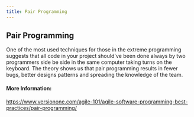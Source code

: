 ```yaml
---
title: Pair Programming
---
```

## Pair Programming

One of the most used techniques for those in the extreme programming suggests that all code in your project should've been done always by two programmers side be side in the same computer taking turns on the keyboard. The theory shows us that pair programming results in fewer bugs, better designs patterns and spreading the knowledge of the team.

#### More Information:
https://www.versionone.com/agile-101/agile-software-programming-best-practices/pair-programming/

